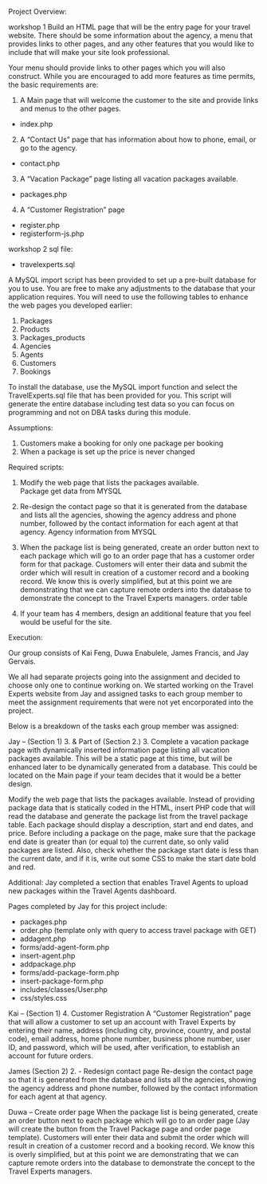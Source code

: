 Project Overview:

workshop 1 
Build an HTML page that will be the entry page for your travel website.  There should be some information about the agency, a menu that provides links to other pages, and any other features that you would like to include that will make your site look professional.
 
Your menu should provide links to other pages which you will also construct. While you are encouraged to add more features as time permits, the basic requirements are:

1.	A Main page that will welcome the customer to the site and provide links and menus to the other pages.
- index.php 

2.	A “Contact Us” page that has information about how to phone, email, or go to the agency.
- contact.php

3.	A “Vacation Package” page listing all vacation packages available. 
- packages.php

4.	A “Customer Registration” page
- register.php 
- registerform-js.php

workshop 2
sql file: 
- travelexperts.sql

A MySQL import script has been provided to set up a pre-built database for you to use. You are free to make any adjustments to the database that your application requires. You will need to use the following tables to enhance the web pages you developed earlier:
1.	Packages
2.	Products
3.	Packages_products
4.	Agencies
5.	Agents
6.	Customers
7.	Bookings

To install the database, use the MySQL import function and select the TravelExperts.sql file that has been provided for you. This script will generate the entire database including test data so you can focus on programming and not on DBA tasks during this module.

Assumptions:
1.	Customers make a booking for only one package per booking
2.	When a package is set up the price is never changed

Required scripts:
1.	Modify the web page that lists the packages available.  
Package get data from MYSQL 

2.	Re-design the contact page so that it is generated from the database and lists all the agencies, showing the agency address and phone number, followed by the contact information for each agent at that agency.
Agency information from MYSQL
3.	When the package list is being generated, create an order button next to each package which will go to an order page that has a customer order form for that package.  Customers will enter their data and submit the order which will result in creation of a customer record and a booking record.  We know this is overly simplified, but at this point we are demonstrating that we can capture remote orders into the database to demonstrate the concept to the Travel Experts managers.
order table
4.	If your team has 4 members, design an additional feature that you feel would be useful for the site.


Execution:

Our group consists of Kai Feng, Duwa Enabulele, James Francis, and Jay Gervais.

We all had separate projects going into the assignment and decided to choose only one to continue working on. We started working on the Travel Experts website from Jay and assigned tasks to each group member to meet the assignment requirements that were not yet encorporated into the project.

Below is a breakdown of the tasks each group member was assigned:

Jay – (Section 1) 3. & Part of (Section 2.) 3. Complete a vacation package page with dynamically inserted information page listing all vacation packages available. This will be a static page at this time, but will be enhanced later to be dynamically generated from a database. This could be located on the Main page if your team decides that it would be a better design. 

Modify the web page that lists the packages available. Instead of providing package data that is statically coded in the HTML, insert PHP code that will read the database and generate the package list from the travel package table. Each package should display a description, start and end dates, and price. Before including a package on the page, make sure that the package end date is greater than (or equal to) the current date, so only valid packages are listed. Also, check whether the package start date is less than the current date, and if it is, write out some CSS to make the start date bold and red. 

Additional: Jay completed a section that enables Travel Agents to upload new packages within the Travel Agents dashboard.

Pages completed by Jay for this project include:
- packages.php
- order.php (template only with query to access travel package with GET)
- addagent.php
- forms/add-agent-form.php
- insert-agent.php
- addpackage.php
- forms/add-package-form.php
- insert-package-form.php
- includes/classes/User.php
- css/styles.css
 
Kai – (Section 1) 4. Customer Registration 
A “Customer Registration” page that will allow a customer to set up an account with Travel Experts by entering their name, address (including city, province, country, and postal code), email address, home phone number, business phone number, user ID, and password, which will be used, after verification, to establish an account for future orders. 
 
James (Section 2) 2. - Redesign contact page 
Re-design the contact page so that it is generated from the database and lists all the agencies, showing the agency address and phone number, followed by the contact information for each agent at that agency. 
 
Duwa – Create order page
When the package list is being generated, create an order button next to each package which will go to an order page (Jay will create the button from the Travel Package page and order page template). Customers will enter their data and submit the order which will result in creation of a customer record and a booking record. We know this is overly simplified, but at this point we are demonstrating that we can capture remote orders into the database to demonstrate the concept to the Travel Experts managers.
